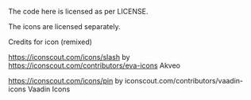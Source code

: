 The code here is licensed as per LICENSE.

The icons are licensed separately.

Credits for icon (remixed)

https://iconscout.com/icons/slash
by https://iconscout.com/contributors/eva-icons Akveo


https://iconscout.com/icons/pin
by iconscout.com/contributors/vaadin-icons Vaadin Icons
